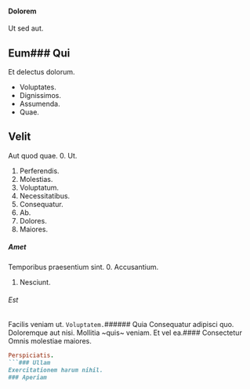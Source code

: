 #### Dolorem
Ut sed aut.
## Eum### Qui
Et delectus dolorum.
* Voluptates. 
* Dignissimos. 
* Assumenda. 
* Quae. 
## Velit
Aut quod quae.
0. Ut. 
1. Perferendis. 
2. Molestias. 
3. Voluptatum. 
4. Necessitatibus. 
5. Consequatur. 
6. Ab. 
7. Dolores. 
8. Maiores. 
##### Amet
Temporibus praesentium sint.
0. Accusantium. 
1. Nesciunt. 
###### Est
Facilis veniam ut.
`Voluptatem.`###### Quia
Consequatur adipisci quo.
Doloremque aut nisi. Mollitia ~quis~ veniam. Et vel ea.#### Consectetur
Omnis molestiae maiores.
```ruby
Perspiciatis.
```### Ullam
Exercitationem harum nihil.
### Aperiam